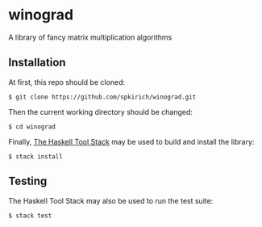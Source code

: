 # winograd

A library of fancy matrix multiplication algorithms

## Installation

At first, this repo should be cloned:

```
$ git clone https://github.com/spkirich/winograd.git
```

Then the current working directory should be changed:

```
$ cd winograd
```

Finally,
[The Haskell Tool Stack](https://docs.haskellstack.org/en/stable/)
may be used to build and install the library:

```
$ stack install
```

## Testing

The Haskell Tool Stack may also be used to run the test suite:

```
$ stack test
```
